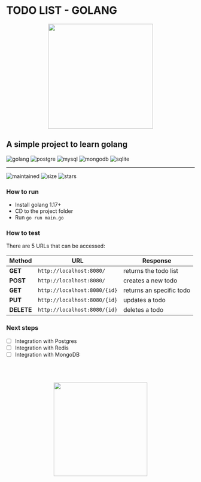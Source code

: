 # TODO LIST - GOLANG

<p align="center">
<img src="https://jollycontrarian.com/images/a/ab/Dramatic_Look_Gopher.gif" width="280"/>
</p>

## A simple project to learn golang

![golang](https://img.shields.io/badge/Go-00ADD8?style=for-the-badge&logo=go&logoColor=white)
![postgre](https://img.shields.io/badge/PostgreSQL-316192?style=for-the-badge&logo=postgresql&logoColor=white)
![mysql](https://img.shields.io/badge/MySQL-00000F?style=for-the-badge&logo=mysql&logoColor=white)
![mongodb](https://img.shields.io/badge/MongoDB-4EA94B?style=for-the-badge&logo=mongodb&logoColor=white)
![sqlite](https://img.shields.io/badge/SQLite-07405E?style=for-the-badge&logo=sqlite&logoColor=white)

---
![maintained](https://img.shields.io/badge/Maintained%3F-yes-green.svg)
![size](https://badge-size.herokuapp.com/pazfelipe/todo-list-go/main/main.go)
![stars](https://img.shields.io/github/stars/pazfelipe/todo-list-go.svg)

### How to run

- Install golang 1.17+
- CD to the project folder
- Run `go run main.go`

### How to test

There are 5 URLs that can be accessed:

| Method     | URL                          | Response                 |
| ---------- | ---------------------------- | ------------------------ |
| __GET__    | `http://localhost:8080/`     | returns the todo list    |
| __POST__   | `http://localhost:8080/`     | creates a new todo       |
| __GET__    | `http://localhost:8080/{id}` | returns an specific todo |
| __PUT__    | `http://localhost:8080/{id}` | updates a todo           |
| __DELETE__ | `http://localhost:8080/{id}` | deletes a todo           |

### Next steps

- [ ] Integration with Postgres
- [ ] Integration with Redis
- [ ] Integration with MongoDB

<p align="center">
  </br>
  </br>
  </br>
  <img src="https://i.giphy.com/media/XsGH5TII7EzGUvTN1g/giphy.webp" width="250" />
</p>
